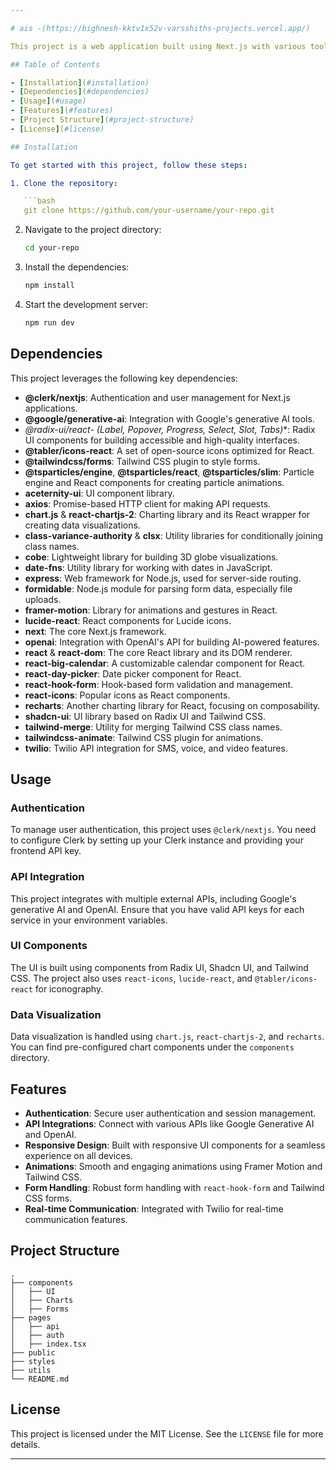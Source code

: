 ```yaml
---

# ais -(https://bighnesh-kktv1x52v-varsshiths-projects.vercel.app/)  

This project is a web application built using Next.js with various tools and libraries to enhance the UI/UX, handle forms, manage API calls, and more.

## Table of Contents

- [Installation](#installation)
- [Dependencies](#dependencies)
- [Usage](#usage)
- [Features](#features)
- [Project Structure](#project-structure)
- [License](#license)

## Installation

To get started with this project, follow these steps:

1. Clone the repository:

   ```bash
   git clone https://github.com/your-username/your-repo.git
   ```

2. Navigate to the project directory:

   ```bash
   cd your-repo
   ```

3. Install the dependencies:

   ```bash
   npm install
   ```

4. Start the development server:

   ```bash
   npm run dev
   ```

## Dependencies

This project leverages the following key dependencies:

- **@clerk/nextjs**: Authentication and user management for Next.js applications.
- **@google/generative-ai**: Integration with Google's generative AI tools.
- **@radix-ui/react-* (Label, Popover, Progress, Select, Slot, Tabs)**: Radix UI components for building accessible and high-quality interfaces.
- **@tabler/icons-react**: A set of open-source icons optimized for React.
- **@tailwindcss/forms**: Tailwind CSS plugin to style forms.
- **@tsparticles/engine**, **@tsparticles/react**, **@tsparticles/slim**: Particle engine and React components for creating particle animations.
- **aceternity-ui**: UI component library.
- **axios**: Promise-based HTTP client for making API requests.
- **chart.js** & **react-chartjs-2**: Charting library and its React wrapper for creating data visualizations.
- **class-variance-authority** & **clsx**: Utility libraries for conditionally joining class names.
- **cobe**: Lightweight library for building 3D globe visualizations.
- **date-fns**: Utility library for working with dates in JavaScript.
- **express**: Web framework for Node.js, used for server-side routing.
- **formidable**: Node.js module for parsing form data, especially file uploads.
- **framer-motion**: Library for animations and gestures in React.
- **lucide-react**: React components for Lucide icons.
- **next**: The core Next.js framework.
- **openai**: Integration with OpenAI's API for building AI-powered features.
- **react** & **react-dom**: The core React library and its DOM renderer.
- **react-big-calendar**: A customizable calendar component for React.
- **react-day-picker**: Date picker component for React.
- **react-hook-form**: Hook-based form validation and management.
- **react-icons**: Popular icons as React components.
- **recharts**: Another charting library for React, focusing on composability.
- **shadcn-ui**: UI library based on Radix UI and Tailwind CSS.
- **tailwind-merge**: Utility for merging Tailwind CSS class names.
- **tailwindcss-animate**: Tailwind CSS plugin for animations.
- **twilio**: Twilio API integration for SMS, voice, and video features.

## Usage

### Authentication

To manage user authentication, this project uses `@clerk/nextjs`. You need to configure Clerk by setting up your Clerk instance and providing your frontend API key.

### API Integration

This project integrates with multiple external APIs, including Google's generative AI and OpenAI. Ensure that you have valid API keys for each service in your environment variables.

### UI Components

The UI is built using components from Radix UI, Shadcn UI, and Tailwind CSS. The project also uses `react-icons`, `lucide-react`, and `@tabler/icons-react` for iconography.

### Data Visualization

Data visualization is handled using `chart.js`, `react-chartjs-2`, and `recharts`. You can find pre-configured chart components under the `components` directory.

## Features

- **Authentication**: Secure user authentication and session management.
- **API Integrations**: Connect with various APIs like Google Generative AI and OpenAI.
- **Responsive Design**: Built with responsive UI components for a seamless experience on all devices.
- **Animations**: Smooth and engaging animations using Framer Motion and Tailwind CSS.
- **Form Handling**: Robust form handling with `react-hook-form` and Tailwind CSS forms.
- **Real-time Communication**: Integrated with Twilio for real-time communication features.

## Project Structure

```plaintext
.
├── components
│   ├── UI
│   ├── Charts
│   ├── Forms
├── pages
│   ├── api
│   ├── auth
│   ├── index.tsx
├── public
├── styles
├── utils
└── README.md
```

## License

This project is licensed under the MIT License. See the `LICENSE` file for more details.

---
```

